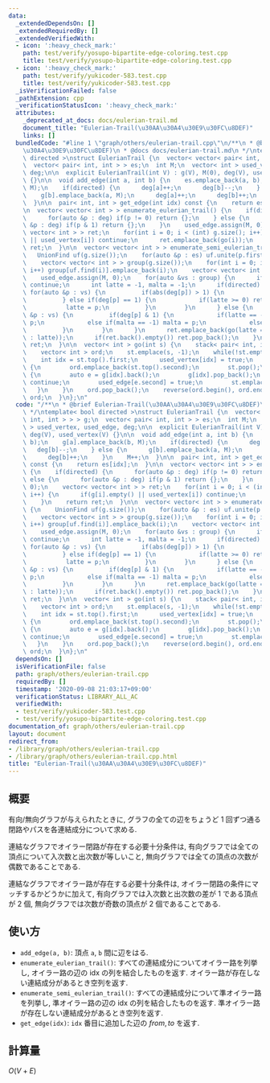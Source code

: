 ```yaml
---
data:
  _extendedDependsOn: []
  _extendedRequiredBy: []
  _extendedVerifiedWith:
  - icon: ':heavy_check_mark:'
    path: test/verify/yosupo-bipartite-edge-coloring.test.cpp
    title: test/verify/yosupo-bipartite-edge-coloring.test.cpp
  - icon: ':heavy_check_mark:'
    path: test/verify/yukicoder-583.test.cpp
    title: test/verify/yukicoder-583.test.cpp
  _isVerificationFailed: false
  _pathExtension: cpp
  _verificationStatusIcon: ':heavy_check_mark:'
  attributes:
    _deprecated_at_docs: docs/eulerian-trail.md
    document_title: "Eulerian-Trail(\u30AA\u30A4\u30E9\u30FC\u8DEF)"
    links: []
  bundledCode: "#line 1 \"graph/others/eulerian-trail.cpp\"\n/**\n * @brief Eulerian-Trail(\u30AA\
    \u30A4\u30E9\u30FC\u8DEF)\n * @docs docs/eulerian-trail.md\n */\ntemplate< bool\
    \ directed >\nstruct EulerianTrail {\n  vector< vector< pair< int, int > > > g;\n\
    \  vector< pair< int, int > > es;\n  int M;\n  vector< int > used_vertex, used_edge,\
    \ deg;\n\n  explicit EulerianTrail(int V) : g(V), M(0), deg(V), used_vertex(V)\
    \ {}\n\n  void add_edge(int a, int b) {\n    es.emplace_back(a, b);\n    g[a].emplace_back(b,\
    \ M);\n    if(directed) {\n      deg[a]++;\n      deg[b]--;\n    } else {\n  \
    \    g[b].emplace_back(a, M);\n      deg[a]++;\n      deg[b]++;\n    }\n    M++;\n\
    \  }\n\n  pair< int, int > get_edge(int idx) const {\n    return es[idx];\n  }\n\
    \n  vector< vector< int > > enumerate_eulerian_trail() {\n    if(directed) {\n\
    \      for(auto &p : deg) if(p != 0) return {};\n    } else {\n      for(auto\
    \ &p : deg) if(p & 1) return {};\n    }\n    used_edge.assign(M, 0);\n    vector<\
    \ vector< int > > ret;\n    for(int i = 0; i < (int) g.size(); i++) {\n      if(g[i].empty()\
    \ || used_vertex[i]) continue;\n      ret.emplace_back(go(i));\n    }\n    return\
    \ ret;\n  }\n\n  vector< vector< int > > enumerate_semi_eulerian_trail() {\n \
    \   UnionFind uf(g.size());\n    for(auto &p : es) uf.unite(p.first, p.second);\n\
    \    vector< vector< int > > group(g.size());\n    for(int i = 0; i < (int) g.size();\
    \ i++) group[uf.find(i)].emplace_back(i);\n    vector< vector< int > > ret;\n\
    \    used_edge.assign(M, 0);\n    for(auto &vs : group) {\n      if(vs.empty())\
    \ continue;\n      int latte = -1, malta = -1;\n      if(directed) {\n       \
    \ for(auto &p : vs) {\n          if(abs(deg[p]) > 1) {\n            return {};\n\
    \          } else if(deg[p] == 1) {\n            if(latte >= 0) return {};\n \
    \           latte = p;\n          }\n        }\n      } else {\n        for(auto\
    \ &p : vs) {\n          if(deg[p] & 1) {\n            if(latte == -1) latte =\
    \ p;\n            else if(malta == -1) malta = p;\n            else return {};\n\
    \          }\n        }\n      }\n      ret.emplace_back(go(latte == -1 ? vs.front()\
    \ : latte));\n      if(ret.back().empty()) ret.pop_back();\n    }\n    return\
    \ ret;\n  }\n\n  vector< int > go(int s) {\n    stack< pair< int, int > > st;\n\
    \    vector< int > ord;\n    st.emplace(s, -1);\n    while(!st.empty()) {\n  \
    \    int idx = st.top().first;\n      used_vertex[idx] = true;\n      if(g[idx].empty())\
    \ {\n        ord.emplace_back(st.top().second);\n        st.pop();\n      } else\
    \ {\n        auto e = g[idx].back();\n        g[idx].pop_back();\n        if(used_edge[e.second])\
    \ continue;\n        used_edge[e.second] = true;\n        st.emplace(e);\n   \
    \   }\n    }\n    ord.pop_back();\n    reverse(ord.begin(), ord.end());\n    return\
    \ ord;\n  }\n};\n"
  code: "/**\n * @brief Eulerian-Trail(\u30AA\u30A4\u30E9\u30FC\u8DEF)\n * @docs docs/eulerian-trail.md\n\
    \ */\ntemplate< bool directed >\nstruct EulerianTrail {\n  vector< vector< pair<\
    \ int, int > > > g;\n  vector< pair< int, int > > es;\n  int M;\n  vector< int\
    \ > used_vertex, used_edge, deg;\n\n  explicit EulerianTrail(int V) : g(V), M(0),\
    \ deg(V), used_vertex(V) {}\n\n  void add_edge(int a, int b) {\n    es.emplace_back(a,\
    \ b);\n    g[a].emplace_back(b, M);\n    if(directed) {\n      deg[a]++;\n   \
    \   deg[b]--;\n    } else {\n      g[b].emplace_back(a, M);\n      deg[a]++;\n\
    \      deg[b]++;\n    }\n    M++;\n  }\n\n  pair< int, int > get_edge(int idx)\
    \ const {\n    return es[idx];\n  }\n\n  vector< vector< int > > enumerate_eulerian_trail()\
    \ {\n    if(directed) {\n      for(auto &p : deg) if(p != 0) return {};\n    }\
    \ else {\n      for(auto &p : deg) if(p & 1) return {};\n    }\n    used_edge.assign(M,\
    \ 0);\n    vector< vector< int > > ret;\n    for(int i = 0; i < (int) g.size();\
    \ i++) {\n      if(g[i].empty() || used_vertex[i]) continue;\n      ret.emplace_back(go(i));\n\
    \    }\n    return ret;\n  }\n\n  vector< vector< int > > enumerate_semi_eulerian_trail()\
    \ {\n    UnionFind uf(g.size());\n    for(auto &p : es) uf.unite(p.first, p.second);\n\
    \    vector< vector< int > > group(g.size());\n    for(int i = 0; i < (int) g.size();\
    \ i++) group[uf.find(i)].emplace_back(i);\n    vector< vector< int > > ret;\n\
    \    used_edge.assign(M, 0);\n    for(auto &vs : group) {\n      if(vs.empty())\
    \ continue;\n      int latte = -1, malta = -1;\n      if(directed) {\n       \
    \ for(auto &p : vs) {\n          if(abs(deg[p]) > 1) {\n            return {};\n\
    \          } else if(deg[p] == 1) {\n            if(latte >= 0) return {};\n \
    \           latte = p;\n          }\n        }\n      } else {\n        for(auto\
    \ &p : vs) {\n          if(deg[p] & 1) {\n            if(latte == -1) latte =\
    \ p;\n            else if(malta == -1) malta = p;\n            else return {};\n\
    \          }\n        }\n      }\n      ret.emplace_back(go(latte == -1 ? vs.front()\
    \ : latte));\n      if(ret.back().empty()) ret.pop_back();\n    }\n    return\
    \ ret;\n  }\n\n  vector< int > go(int s) {\n    stack< pair< int, int > > st;\n\
    \    vector< int > ord;\n    st.emplace(s, -1);\n    while(!st.empty()) {\n  \
    \    int idx = st.top().first;\n      used_vertex[idx] = true;\n      if(g[idx].empty())\
    \ {\n        ord.emplace_back(st.top().second);\n        st.pop();\n      } else\
    \ {\n        auto e = g[idx].back();\n        g[idx].pop_back();\n        if(used_edge[e.second])\
    \ continue;\n        used_edge[e.second] = true;\n        st.emplace(e);\n   \
    \   }\n    }\n    ord.pop_back();\n    reverse(ord.begin(), ord.end());\n    return\
    \ ord;\n  }\n};\n"
  dependsOn: []
  isVerificationFile: false
  path: graph/others/eulerian-trail.cpp
  requiredBy: []
  timestamp: '2020-09-08 21:03:17+09:00'
  verificationStatus: LIBRARY_ALL_AC
  verifiedWith:
  - test/verify/yukicoder-583.test.cpp
  - test/verify/yosupo-bipartite-edge-coloring.test.cpp
documentation_of: graph/others/eulerian-trail.cpp
layout: document
redirect_from:
- /library/graph/others/eulerian-trail.cpp
- /library/graph/others/eulerian-trail.cpp.html
title: "Eulerian-Trail(\u30AA\u30A4\u30E9\u30FC\u8DEF)"
---
```

## 概要

有向/無向グラフが与えられたときに, グラフの全ての辺をちょうど $1$ 回ずつ通る閉路やパスを各連結成分について求める.

連結なグラフでオイラー閉路が存在する必要十分条件は, 有向グラフでは全ての頂点について入次数と出次数が等しいこと, 無向グラフでは全ての頂点の次数が偶数であることである.

連結なグラフでオイラー路が存在する必要十分条件は, オイラー閉路の条件にマッチするかどうかに加えて, 有向グラフでは入次数と出次数の差が $1$ である頂点が $2$ 個, 無向グラフでは次数が奇数の頂点が $2$ 個であることである.

## 使い方

* `add_edge(a, b)`: 頂点 `a`, `b` 間に辺をはる.
* `enumerate_eulerian_trail()`: すべての連結成分についてオイラー路を列挙し, オイラー路の辺の idx の列を結合したものを返す. オイラー路が存在しない連結成分があるとき空列を返す.
* `enumerate_semi_eulerian_trail()`: すべての連結成分について準オイラー路を列挙し, 準オイラー路の辺の idx の列を結合したものを返す. 準オイラー路が存在しない連結成分があるとき空列を返す.
* `get_edge(idx)`: `idx` 番目に追加した辺の ${from, to}$ を返す.

## 計算量

$O(V + E)$
